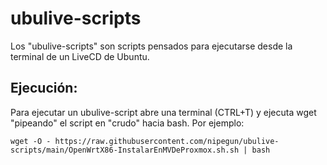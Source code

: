 # ubulive-scripts

Los "ubulive-scripts" son scripts pensados para ejecutarse desde la terminal de un LiveCD de Ubuntu.

## Ejecución:

Para ejecutar un ubulive-script abre una terminal (CTRL+T) y ejecuta wget "pipeando" el script en "crudo" hacia bash. Por ejemplo:

```
wget -O - https://raw.githubusercontent.com/nipegun/ubulive-scripts/main/OpenWrtX86-InstalarEnMVDeProxmox.sh.sh | bash
```
